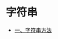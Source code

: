 # 字符串

<!-- GFM-TOC -->
* [一、字符串方法](https://github.com/huqiyao/StudyNotes/blob/master/src/ECMAScript/%E5%AD%97%E7%AC%A6%E4%B8%B2/%E5%AD%97%E7%AC%A6%E4%B8%B2%E6%96%B9%E6%B3%95.md)
<!-- GFM-TOC -->

